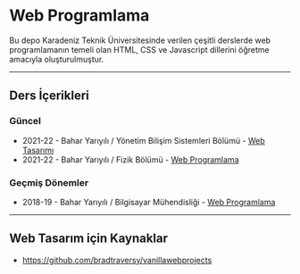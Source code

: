 # Web Programlama
Bu depo Karadeniz Teknik Üniversitesinde verilen çeşitli derslerde web programlamanın temeli olan HTML, CSS ve Javascript dillerini öğretme amacıyla oluşturulmuştur.

---

## Ders İçerikleri
### Güncel
* 2021-22 - Bahar Yarıyılı / Yönetim Bilişim Sistemleri Bölümü - [Web Tasarımı](2021-22-ybs/readme.md)
* 2021-22 - Bahar Yarıyılı / Fizik Bölümü - [Web Programlama](2021-22-fizik/readme.md)
### Geçmiş Dönemler
* 2018-19 - Bahar Yarıyılı / Bilgisayar Mühendisliği - [Web Programlama](2018-19_ceng/readme.md)

---
## Web Tasarım için Kaynaklar
* https://github.com/bradtraversy/vanillawebprojects